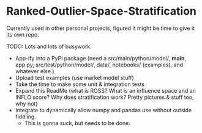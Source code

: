 # Ranked-Outlier-Space-Stratification

Currently used in other personal projects, figured it might be time to give it its own repo. 

TODO: Lots and lots of busywork. 

- App-ify into a PyPi package (need a src/main/python/model/, __main__, app.py, src/test/python/model/, data/, notebooks/ (examples), and whatever else.)
- Upload test examples (use market model stuff)
- Take the time to make some unit & integration tests
- Expand this ReadMe (what is ROSS? What is an influence space and an INFLO score? Why does stratification work? Pretty pictures & stuff too, why not)
- Integrate to dynamically allow numpy and pandas use without outside fiddling. 
  - This is gonna suck, but needs to be done. 
